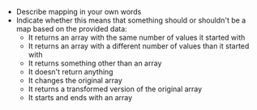 * Describe mapping in your own words
* Indicate whether this means that something should or shouldn't be a map based on the provided data:
  * It returns an array with the same number of values it started with
  * It returns an array with a different number of values than it started with
  * It returns something other than an array
  * It doesn't return anything
  * It changes the original array
  * It returns a transformed version of the original array
  * It starts and ends with an array

